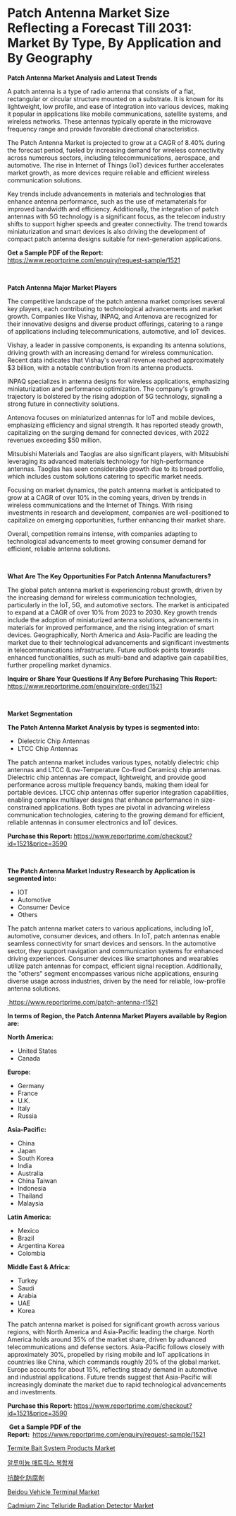 <p><h1>Patch Antenna Market Size Reflecting a Forecast Till 2031: Market By Type, By Application and By Geography</h1></p><p><strong>Patch Antenna Market Analysis and Latest Trends</strong></p>
<p><p>A patch antenna is a type of radio antenna that consists of a flat, rectangular or circular structure mounted on a substrate. It is known for its lightweight, low profile, and ease of integration into various devices, making it popular in applications like mobile communications, satellite systems, and wireless networks. These antennas typically operate in the microwave frequency range and provide favorable directional characteristics.</p><p>The Patch Antenna Market is projected to grow at a CAGR of 8.40% during the forecast period, fueled by increasing demand for wireless connectivity across numerous sectors, including telecommunications, aerospace, and automotive. The rise in Internet of Things (IoT) devices further accelerates market growth, as more devices require reliable and efficient wireless communication solutions. </p><p>Key trends include advancements in materials and technologies that enhance antenna performance, such as the use of metamaterials for improved bandwidth and efficiency. Additionally, the integration of patch antennas with 5G technology is a significant focus, as the telecom industry shifts to support higher speeds and greater connectivity. The trend towards miniaturization and smart devices is also driving the development of compact patch antenna designs suitable for next-generation applications.</p></p>
<p><strong>Get a Sample PDF of the Report:&nbsp;</strong> <a href="https://www.reportprime.com/enquiry/request-sample/1521">https://www.reportprime.com/enquiry/request-sample/1521</a></p>
<p>&nbsp;</p>
<p><strong>Patch Antenna Major Market Players</strong></p>
<p><p>The competitive landscape of the patch antenna market comprises several key players, each contributing to technological advancements and market growth. Companies like Vishay, INPAQ, and Antenova are recognized for their innovative designs and diverse product offerings, catering to a range of applications including telecommunications, automotive, and IoT devices.</p><p>Vishay, a leader in passive components, is expanding its antenna solutions, driving growth with an increasing demand for wireless communication. Recent data indicates that Vishay's overall revenue reached approximately $3 billion, with a notable contribution from its antenna products.</p><p>INPAQ specializes in antenna designs for wireless applications, emphasizing miniaturization and performance optimization. The company's growth trajectory is bolstered by the rising adoption of 5G technology, signaling a strong future in connectivity solutions.</p><p>Antenova focuses on miniaturized antennas for IoT and mobile devices, emphasizing efficiency and signal strength. It has reported steady growth, capitalizing on the surging demand for connected devices, with 2022 revenues exceeding $50 million.</p><p>Mitsubishi Materials and Taoglas are also significant players, with Mitsubishi leveraging its advanced materials technology for high-performance antennas. Taoglas has seen considerable growth due to its broad portfolio, which includes custom solutions catering to specific market needs.</p><p>Focusing on market dynamics, the patch antenna market is anticipated to grow at a CAGR of over 10% in the coming years, driven by trends in wireless communications and the Internet of Things. With rising investments in research and development, companies are well-positioned to capitalize on emerging opportunities, further enhancing their market share.</p><p>Overall, competition remains intense, with companies adapting to technological advancements to meet growing consumer demand for efficient, reliable antenna solutions.</p></p>
<p>&nbsp;</p>
<p><strong>What Are The Key Opportunities For Patch Antenna Manufacturers?</strong></p>
<p><p>The global patch antenna market is experiencing robust growth, driven by the increasing demand for wireless communication technologies, particularly in the IoT, 5G, and automotive sectors. The market is anticipated to expand at a CAGR of over 10% from 2023 to 2030. Key growth trends include the adoption of miniaturized antenna solutions, advancements in materials for improved performance, and the rising integration of smart devices. Geographically, North America and Asia-Pacific are leading the market due to their technological advancements and significant investments in telecommunications infrastructure. Future outlook points towards enhanced functionalities, such as multi-band and adaptive gain capabilities, further propelling market dynamics.</p></p>
<p><strong>Inquire or Share Your Questions If Any Before Purchasing This Report:</strong> <a href="https://www.reportprime.com/enquiry/pre-order/1521">https://www.reportprime.com/enquiry/pre-order/1521</a></p>
<p>&nbsp;</p>
<p><strong>Market Segmentation</strong></p>
<p><strong>The Patch Antenna Market Analysis by types is segmented into:</strong></p>
<p><ul><li>Dielectric Chip Antennas</li><li>LTCC Chip Antennas</li></ul></p>
<p><p>The patch antenna market includes various types, notably dielectric chip antennas and LTCC (Low-Temperature Co-fired Ceramics) chip antennas. Dielectric chip antennas are compact, lightweight, and provide good performance across multiple frequency bands, making them ideal for portable devices. LTCC chip antennas offer superior integration capabilities, enabling complex multilayer designs that enhance performance in size-constrained applications. Both types are pivotal in advancing wireless communication technologies, catering to the growing demand for efficient, reliable antennas in consumer electronics and IoT devices.</p></p>
<p><strong>Purchase this Report:&nbsp;</strong><a href="https://www.reportprime.com/checkout?id=1521&price=3590">https://www.reportprime.com/checkout?id=1521&price=3590</a></p>
<p>&nbsp;</p>
<p><strong>The Patch Antenna Market Industry Research by Application is segmented into:</strong></p>
<p><ul><li>IOT</li><li>Automotive</li><li>Consumer Device</li><li>Others</li></ul></p>
<p><p>The patch antenna market caters to various applications, including IoT, automotive, consumer devices, and others. In IoT, patch antennas enable seamless connectivity for smart devices and sensors. In the automotive sector, they support navigation and communication systems for enhanced driving experiences. Consumer devices like smartphones and wearables utilize patch antennas for compact, efficient signal reception. Additionally, the "others" segment encompasses various niche applications, ensuring diverse usage across industries, driven by the need for reliable, low-profile antenna solutions.</p></p>
<p><a href="https://www.reportprime.com/patch-antenna-r1521">&nbsp;https://www.reportprime.com/patch-antenna-r1521</a></p>
<p><strong>In terms of Region, the Patch Antenna Market Players available by Region are:</strong></p>
<p>
    <p> <strong> North America: </strong>
        <ul>
            <li>United States</li>
            <li>Canada</li>
        </ul>
        </p> 
    <p> <strong> Europe: </strong>
        <ul>
            <li>Germany</li>
            <li>France</li>
            <li>U.K.</li>
            <li>Italy</li>
            <li>Russia</li>
        </ul>
        </p> 
    <p> <strong> Asia-Pacific: </strong>
        <ul>
            <li>China</li>
            <li>Japan</li>
            <li>South Korea</li>
            <li>India</li>
            <li>Australia</li>
            <li>China Taiwan</li>
            <li>Indonesia</li>
            <li>Thailand</li>
            <li>Malaysia</li>
        </ul>
        </p> 
    <p> <strong> Latin America: </strong>
        <ul>
            <li>Mexico</li>
            <li>Brazil</li>
            <li>Argentina Korea</li>
            <li>Colombia</li>
        </ul>
        </p> 
    <p> <strong> Middle East & Africa: </strong>
        <ul>
            <li>Turkey</li>
            <li>Saudi</li>
            <li>Arabia</li>
            <li>UAE</li>
            <li>Korea</li>
        </ul>
    </p>
    </p>
<p><p>The patch antenna market is poised for significant growth across various regions, with North America and Asia-Pacific leading the charge. North America holds around 35% of the market share, driven by advanced telecommunications and defense sectors. Asia-Pacific follows closely with approximately 30%, propelled by rising mobile and IoT applications in countries like China, which commands roughly 20% of the global market. Europe accounts for about 15%, reflecting steady demand in automotive and industrial applications. Future trends suggest that Asia-Pacific will increasingly dominate the market due to rapid technological advancements and investments.</p></p>
<p><strong>Purchase this Report: </strong><a href="https://www.reportprime.com/checkout?id=1521&price=3590">https://www.reportprime.com/checkout?id=1521&price=3590</a></p>
<p>&nbsp;<strong>Get a Sample PDF of the Report:&nbsp;&nbsp;</strong><a href="https://www.reportprime.com/enquiry/request-sample/1521">https://www.reportprime.com/enquiry/request-sample/1521</a></p>
<p><strong></strong></p>
<p><p><a href="https://medium.com/@carolineparks3691/market-insights-global-termite-bait-system-products-market-forecast-and-innovation-trends-759d88c9da8a">Termite Bait System Products Market</a></p><p><a href="https://medium.com/@gabrielblanda5656/%EC%8B%9C%EC%9E%A5-%EB%8F%99%ED%96%A5-%EA%B3%B5%EA%B0%9C-%EA%B8%80%EB%A1%9C%EB%B2%8C-%EC%95%8C%EB%A3%A8%EB%AF%B8%EB%8A%84-%EB%A7%A4%ED%8A%B8%EB%A6%AD%EC%8A%A4-%EB%B3%B5%ED%95%A9%EC%9E%AC-%EC%8B%9C%EC%9E%A5-%EC%84%B1%EC%9E%A5-%EB%B0%8F-%EC%A7%80%EC%97%AD-%ED%86%B5%EC%B0%B0%EB%A0%A5-2024-2031-6ba76dd904fc">알루미늄 매트릭스 복합재</a></p><p><a href="https://medium.com/@skylarreilly36/%E6%8A%97%E9%85%B8%E5%8C%96%E9%98%B2%E8%85%90%E5%89%A4%E5%B8%82%E5%A0%B4%E3%81%AE%E8%A6%8B%E9%80%9A%E3%81%97-%E5%AE%8C%E5%85%A8%E3%81%AA%E6%A5%AD%E7%95%8C%E5%88%86%E6%9E%90-2024%E5%B9%B4%E3%81%8B%E3%82%892031%E5%B9%B4%E3%81%BE%E3%81%A7-4c9febb42530">抗酸化防腐剤</a></p><p><a href="https://issuu.com/reportprime-2/docs/beidou-vehicle-terminal-market-size_28b431c11c588f">Beidou Vehicle Terminal Market</a></p><p><a href="https://github.com/CliffMedina6/Market-Research-Report-List-6/blob/main/cadmium-zinc-telluride-radiation-detector-market.md">Cadmium Zinc Telluride Radiation Detector Market</a></p></p>